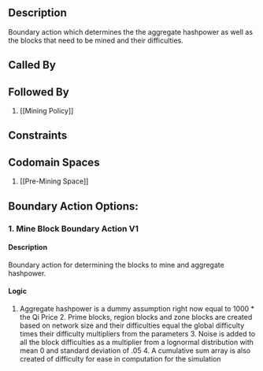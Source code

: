 ## Description

Boundary action which determines the the aggregate hashpower as well as the blocks that need to be mined and their difficulties.
## Called By

## Followed By
1. [[Mining Policy]]

## Constraints

## Codomain Spaces
1. [[Pre-Mining Space]]

## Boundary Action Options:
### 1. Mine Block Boundary Action V1
#### Description
Boundary action for determining the blocks to mine and aggregate hashpower.
#### Logic
1. Aggregate hashpower is a dummy assumption right now equal to 1000 * the Qi Price
    2. Prime blocks, region blocks and zone blocks are created based on network size and their difficulties equal the global difficulty times their difficulty multipliers from the parameters
    3. Noise is added to all the block difficulties as a multiplier from a lognormal distribution with mean 0 and standard deviation of .05
    4. A cumulative sum array is also created of difficulty for ease in computation for the simulation

